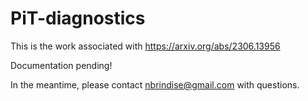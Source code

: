 # PiT-diagnostics

This is the work associated with https://arxiv.org/abs/2306.13956 

Documentation pending!

In the meantime, please contact nbrindise@gmail.com with questions.
